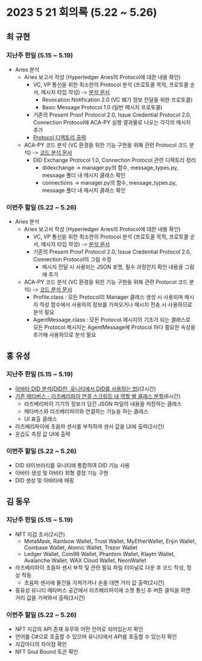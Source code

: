 # 2023 5 21 회의록 (5.22 ~ 5.26)

## 최 규현 


### 지난주 한일 (5.15 ~ 5.19)
  - Aries 분석
    - Aries 보고서 작성 (Hyperledger Aries의 Protocol에 대한 내용 확인)
      - VC, VP 통신을 위한 최소한의 Protocol 분석 (프로토콜 목적, 프로토콜 순서, 메시지 타입 작성) -> [분석 문서](/HyperledgerAries/HyperledgerAries.md)
        - Revocation Notification 2.0 (VC 폐기 정보 전달을 위한 프로토콜) 
        - Basic Message Protocol 1.0 (일반 메시지 프로토콜) 
      - 기존의 Present Proof Protocol 2.0, Issue Credential Protocol 2.0, Connection Protocol에 ACA-PY 실행 결과물로 나오는 각각의 메시지 추가
      - [Protocol 디렉토리 출력](/HyperledgerAries/aries-python-test/README.md) 
    - ACA-PY 코드 분석 (VC 환경을 위한 기능 구현을 위해 관련 Protocol 코드 분석) -> [코드 분석 문서](/HyperledgerAries/ACA-PY_CodeAnalysis.md)
      - DID Exchange Protocol 1.0, Connection Protocol 관련 디렉토리 정리
        - didexchange -> manager.py의 함수, message_types.py, message 폴더 내 메시지 클래스 확인
        - connections -> manager.py의 함수, message_types.py, message 폴더 내 메시지 클래스 확인


### 이번주 할일 (5.22 ~ 5.26)
  - Aries 분석
    - Aries 보고서 작성 (Hyperledger Aries의 Protocol에 대한 내용 확인)
      - VC, VP 통신을 위한 최소한의 Protocol 분석 (프로토콜 목적, 프로토콜 순서, 메시지 타입 작성) -> [분석 문서](/HyperledgerAries/HyperledgerAries.md)
      - 기존의 Present Proof Protocol 2.0, Issue Credential Protocol 2.0, Connection Protocol의 그림 수정
        - 메시지 전달 시 사용되는 JSON 포멧, 필수 과정인지 확인 내용을 그림에 추가 
    - ACA-PY 코드 분석 (VC 환경을 위한 기능 구현을 위해 관련 Protocol 코드 분석) -> [코드 분석 문서](/HyperledgerAries/ACA-PY_CodeAnalysis.md)
      - Profile.class : 모든 Protocol의 Manager 클래스 생성 시 사용되며 메시지 작성 함수에서 사용자의 정보를 가져오거나 메시지 전송 시  사용하므로 분석 필요
      - AgentMessage.class : 모든 Protocol 메시지의 기초가 되는 클래스로 모든 Protocol 메시지는 AgentMessage에 Protocol 마다 필요한 속성을 추가해 사용하므로 분석 필요



## 홍 유성 

### 지난주 한일 (5.15 ~ 5.19)
- [아바타 DID 분석(DID란, 유니티에서 DID를 사용하는 법)](https://github.com/Hongyoosung/Metaverse-1/blob/main/Project/Tasks/AvataDID/README.md)(2시간)
- [기존 메타버스 - 라즈베리파이 연결 스크립트 내 역할 별 클래스 분할](https://github.com/Hongyoosung/Metaverse-1/tree/main/Project/Metaverse/1.0/Scripts)(6시간)
  - 라즈베리파이 기기의 정보가 담긴 JSON 파일의 내용을 저장하는 클래스
  - 메타버스와 라즈베리파이와 연결하는 기능을 하는 클래스
  - UI 표출 클래스
- 라즈베리파이에 초음파 센서를 부착하여 센서 값을 UI에 출력(2시간)
- 온습도 측정 값 UI에 출력

### 이번주 할일 (5.22 ~ 5.26)
- DID 라이브러리를 유니티에 통합하여 DID 기능 사용
- 아바타 생성 및 아바타 외형 결정 기능 구현
- DID 생성 및 아바타에 매핑



## 김 동우 

### 지난주 한일 (5.15 ~ 5.19)
- NFT 지갑 조사(2시간)
  - MetaMask, Rainbow Wallet, Trust Wallet, MyEtherWallet, Enjin Wallet, Coinbase Wallet, Atomic Wallet, Trezor Wallet  
  - Ledger Wallet, Coin98 Wallet, Phantom Wallet, Klaytn Wallet, Avalanche Wallet, WAX Cloud Wallet, NeonWallet  
- 라즈베리파이 초음파 센서 부착 및 관련 필요 파일 터미널로 다운 후 코드 작성, 정상 작동  
  - 초음파 센서에 물건을 가져가거나 손을 대면 거리 값 출력(2시간)
- 홍유성 유니티 메타버스 공간에서 라즈베리파이에 소켓 통신 후 버튼 클릭을 하면 거리 값을 가져와서 출력(3시간)
### 이번주 할일 (5.22 ~ 5.26)
- NFT 지갑의 API 존재 유무와 어떤 언어로 되어있는지 확인  
- 언어를 C#으로 호출할 수 있으며 유니티에서 API를 호출할 수 있는지 확인  
- 지갑마다의 차이점 확인  
- NFT Soul Bound 토큰 확인
